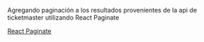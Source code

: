 Agregando paginación a los resultados provenientes de la api de ticketmaster utilizando React Paginate

[React Paginate](https://github.com/AdeleD/react-paginate)
